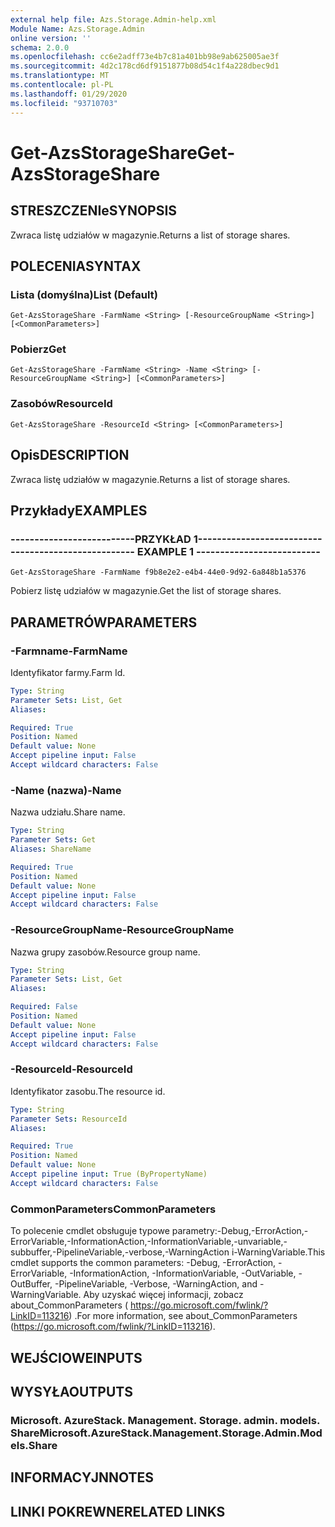 ```yaml
---
external help file: Azs.Storage.Admin-help.xml
Module Name: Azs.Storage.Admin
online version: ''
schema: 2.0.0
ms.openlocfilehash: cc6e2adff73e4b7c81a401bb98e9ab625005ae3f
ms.sourcegitcommit: 4d2c178cd6df9151877b08d54c1f4a228dbec9d1
ms.translationtype: MT
ms.contentlocale: pl-PL
ms.lasthandoff: 01/29/2020
ms.locfileid: "93710703"
---
```

# <span data-ttu-id="6a32f-101">Get-AzsStorageShare</span><span class="sxs-lookup"><span data-stu-id="6a32f-101">Get-AzsStorageShare</span></span>

## <span data-ttu-id="6a32f-102">STRESZCZENIe</span><span class="sxs-lookup"><span data-stu-id="6a32f-102">SYNOPSIS</span></span>
<span data-ttu-id="6a32f-103">Zwraca listę udziałów w magazynie.</span><span class="sxs-lookup"><span data-stu-id="6a32f-103">Returns a list of storage shares.</span></span>

## <span data-ttu-id="6a32f-104">POLECENIA</span><span class="sxs-lookup"><span data-stu-id="6a32f-104">SYNTAX</span></span>

### <span data-ttu-id="6a32f-105">Lista (domyślna)</span><span class="sxs-lookup"><span data-stu-id="6a32f-105">List (Default)</span></span>
```
Get-AzsStorageShare -FarmName <String> [-ResourceGroupName <String>] [<CommonParameters>]
```

### <span data-ttu-id="6a32f-106">Pobierz</span><span class="sxs-lookup"><span data-stu-id="6a32f-106">Get</span></span>
```
Get-AzsStorageShare -FarmName <String> -Name <String> [-ResourceGroupName <String>] [<CommonParameters>]
```

### <span data-ttu-id="6a32f-107">Zasobów</span><span class="sxs-lookup"><span data-stu-id="6a32f-107">ResourceId</span></span>
```
Get-AzsStorageShare -ResourceId <String> [<CommonParameters>]
```

## <span data-ttu-id="6a32f-108">Opis</span><span class="sxs-lookup"><span data-stu-id="6a32f-108">DESCRIPTION</span></span>
<span data-ttu-id="6a32f-109">Zwraca listę udziałów w magazynie.</span><span class="sxs-lookup"><span data-stu-id="6a32f-109">Returns a list of storage shares.</span></span>

## <span data-ttu-id="6a32f-110">Przykłady</span><span class="sxs-lookup"><span data-stu-id="6a32f-110">EXAMPLES</span></span>

### <span data-ttu-id="6a32f-111">--------------------------PRZYKŁAD 1--------------------------</span><span class="sxs-lookup"><span data-stu-id="6a32f-111">-------------------------- EXAMPLE 1 --------------------------</span></span>
```
Get-AzsStorageShare -FarmName f9b8e2e2-e4b4-44e0-9d92-6a848b1a5376
```

<span data-ttu-id="6a32f-112">Pobierz listę udziałów w magazynie.</span><span class="sxs-lookup"><span data-stu-id="6a32f-112">Get the list of storage shares.</span></span>

## <span data-ttu-id="6a32f-113">PARAMETRÓW</span><span class="sxs-lookup"><span data-stu-id="6a32f-113">PARAMETERS</span></span>

### <span data-ttu-id="6a32f-114">-Farmname</span><span class="sxs-lookup"><span data-stu-id="6a32f-114">-FarmName</span></span>
<span data-ttu-id="6a32f-115">Identyfikator farmy.</span><span class="sxs-lookup"><span data-stu-id="6a32f-115">Farm Id.</span></span>

```yaml
Type: String
Parameter Sets: List, Get
Aliases: 

Required: True
Position: Named
Default value: None
Accept pipeline input: False
Accept wildcard characters: False
```

### <span data-ttu-id="6a32f-116">-Name (nazwa)</span><span class="sxs-lookup"><span data-stu-id="6a32f-116">-Name</span></span>
<span data-ttu-id="6a32f-117">Nazwa udziału.</span><span class="sxs-lookup"><span data-stu-id="6a32f-117">Share name.</span></span>

```yaml
Type: String
Parameter Sets: Get
Aliases: ShareName

Required: True
Position: Named
Default value: None
Accept pipeline input: False
Accept wildcard characters: False
```

### <span data-ttu-id="6a32f-118">-ResourceGroupName</span><span class="sxs-lookup"><span data-stu-id="6a32f-118">-ResourceGroupName</span></span>
<span data-ttu-id="6a32f-119">Nazwa grupy zasobów.</span><span class="sxs-lookup"><span data-stu-id="6a32f-119">Resource group name.</span></span>

```yaml
Type: String
Parameter Sets: List, Get
Aliases: 

Required: False
Position: Named
Default value: None
Accept pipeline input: False
Accept wildcard characters: False
```

### <span data-ttu-id="6a32f-120">-ResourceId</span><span class="sxs-lookup"><span data-stu-id="6a32f-120">-ResourceId</span></span>
<span data-ttu-id="6a32f-121">Identyfikator zasobu.</span><span class="sxs-lookup"><span data-stu-id="6a32f-121">The resource id.</span></span>

```yaml
Type: String
Parameter Sets: ResourceId
Aliases: 

Required: True
Position: Named
Default value: None
Accept pipeline input: True (ByPropertyName)
Accept wildcard characters: False
```

### <span data-ttu-id="6a32f-122">CommonParameters</span><span class="sxs-lookup"><span data-stu-id="6a32f-122">CommonParameters</span></span>
<span data-ttu-id="6a32f-123">To polecenie cmdlet obsługuje typowe parametry:-Debug,-ErrorAction,-ErrorVariable,-InformationAction,-InformationVariable,-unvariable,-subbuffer,-PipelineVariable,-verbose,-WarningAction i-WarningVariable.</span><span class="sxs-lookup"><span data-stu-id="6a32f-123">This cmdlet supports the common parameters: -Debug, -ErrorAction, -ErrorVariable, -InformationAction, -InformationVariable, -OutVariable, -OutBuffer, -PipelineVariable, -Verbose, -WarningAction, and -WarningVariable.</span></span> <span data-ttu-id="6a32f-124">Aby uzyskać więcej informacji, zobacz about_CommonParameters ( https://go.microsoft.com/fwlink/?LinkID=113216) .</span><span class="sxs-lookup"><span data-stu-id="6a32f-124">For more information, see about_CommonParameters (https://go.microsoft.com/fwlink/?LinkID=113216).</span></span>

## <span data-ttu-id="6a32f-125">WEJŚCIOWE</span><span class="sxs-lookup"><span data-stu-id="6a32f-125">INPUTS</span></span>

## <span data-ttu-id="6a32f-126">WYSYŁA</span><span class="sxs-lookup"><span data-stu-id="6a32f-126">OUTPUTS</span></span>

### <span data-ttu-id="6a32f-127">Microsoft. AzureStack. Management. Storage. admin. models. Share</span><span class="sxs-lookup"><span data-stu-id="6a32f-127">Microsoft.AzureStack.Management.Storage.Admin.Models.Share</span></span>

## <span data-ttu-id="6a32f-128">INFORMACYJN</span><span class="sxs-lookup"><span data-stu-id="6a32f-128">NOTES</span></span>

## <span data-ttu-id="6a32f-129">LINKI POKREWNE</span><span class="sxs-lookup"><span data-stu-id="6a32f-129">RELATED LINKS</span></span>

